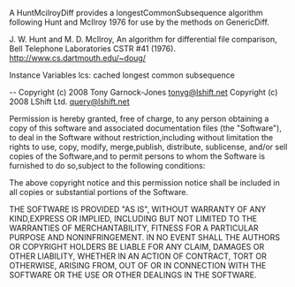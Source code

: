 A HuntMcilroyDiff provides a longestCommonSubsequence algorithm following Hunt and McIlroy 1976 for use by the methods on GenericDiff.

J. W. Hunt and M. D. McIlroy, An algorithm for differential file comparison, Bell Telephone Laboratories CSTR #41 (1976).
http://www.cs.dartmouth.edu/~doug/

Instance Variables
	lcs:		cached longest common subsequence

-- 
Copyright (c) 2008 Tony Garnock-Jones <tonyg@lshift.net>
Copyright (c) 2008 LShift Ltd. <query@lshift.net>

Permission is hereby granted, free of charge, to any person obtaining a copy of this software and associated documentation files (the "Software"), to deal in the Software without restriction,including without limitation the rights to use, copy, modify, merge,publish, distribute, sublicense, and/or sell copies of the Software,and to permit persons to whom the Software is furnished to do so,subject to the following conditions:

The above copyright notice and this permission notice shall be included in all copies or substantial portions of the Software.

THE SOFTWARE IS PROVIDED "AS IS", WITHOUT WARRANTY OF ANY KIND,EXPRESS OR IMPLIED, INCLUDING BUT NOT LIMITED TO THE WARRANTIES OF MERCHANTABILITY, FITNESS FOR A PARTICULAR PURPOSE AND NONINFRINGEMENT. IN NO EVENT SHALL THE AUTHORS OR COPYRIGHT HOLDERS BE LIABLE FOR ANY CLAIM, DAMAGES OR OTHER LIABILITY, WHETHER IN AN ACTION OF CONTRACT, TORT OR OTHERWISE, ARISING FROM, OUT OF OR IN CONNECTION WITH THE SOFTWARE OR THE USE OR OTHER DEALINGS IN THE SOFTWARE.
